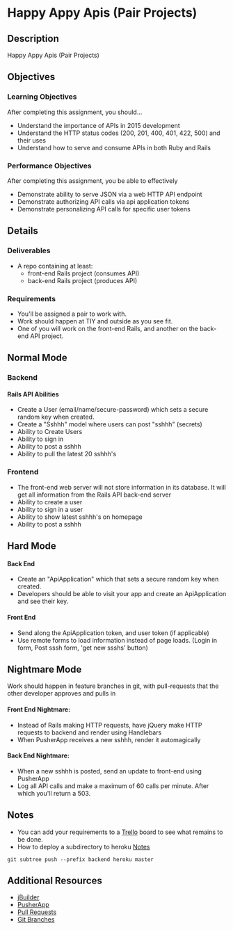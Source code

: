 Happy Appy Apis (Pair Projects)
===============================

Description
-----------

Happy Appy Apis (Pair Projects)

Objectives
----------

### Learning Objectives

After completing this assignment, you should…

-	Understand the importance of APIs in 2015 development
-	Understand the HTTP status codes (200, 201, 400, 401, 422, 500) and their uses
-	Understand how to serve and consume APIs in both Ruby and Rails

### Performance Objectives

After completing this assignment, you be able to effectively

-	Demonstrate ability to serve JSON via a web HTTP API endpoint
-	Demonstrate authorizing API calls via api application tokens
-	Demonstrate personalizing API calls for specific user tokens

Details
-------

### Deliverables

-	A repo containing at least:
	-	front-end Rails project (consumes API)
	-	back-end Rails project (produces API)

### Requirements

-	You'll be assigned a pair to work with.
-	Work should happen at TIY and outside as you see fit.
-	One of you will work on the front-end Rails, and another on the back-end API project.

Normal Mode
-----------

### Backend

#### Rails API Abilities

-	Create a User (email/name/secure-password) which sets a secure random key when created.
-	Create a "Sshhh" model where users can post "sshhh" (secrets)
-	Ability to Create Users
-	Ability to sign in
-	Ability to post a sshhh
-	Ability to pull the latest 20 sshhh's

### Frontend

-	The front-end web server will not store information in its database. It will get all information from the Rails API back-end server
-	Ability to create a user
-	Ability to sign in a user
-	Ability to show latest sshhh's on homepage
-	Ability to post a sshhh

Hard Mode
---------

#### Back End

-	Create an "ApiApplication" which that sets a secure random key when created.
-	Developers should be able to visit your app and create an ApiApplication and see their key.

#### Front End

-	Send along the ApiApplication token, and user token (if applicable)
-	Use remote forms to load information instead of page loads. (Login in form, Post sssh form, 'get new ssshs' button)

Nightmare Mode
--------------

Work should happen in feature branches in git, with pull-requests that the other developer approves and pulls in

#### Front End Nightmare:

-	Instead of Rails making HTTP requests, have jQuery make HTTP requests to backend and render using Handlebars
-	When PusherApp receives a new sshhh, render it automagically

#### Back End Nightmare:

-	When a new sshhh is posted, send an update to front-end using PusherApp
-	Log all API calls and make a maximum of 60 calls per minute. After which you'll return a 503.

Notes
-----

-	You can add your requirements to a [Trello](http://trello.com/) board to see what remains to be done.
-	How to deploy a subdirectory to heroku [Notes](https://sndrs.ca/2013/11/15/deploy-a-subdirectory-to-heroku-as-an-app/)

```
git subtree push --prefix backend heroku master
```

Additional Resources
--------------------

-	[jBuilder](https://github.com/rails/jbuilder)
-	[PusherApp](http://pusherapp.com/)
-	[Pull Requests](https://help.github.com/articles/using-pull-requests/)
-	[Git Branches](http://gitref.org/branching/)
